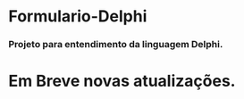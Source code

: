 # Formulario-Delphi
### Projeto para entendimento da linguagem Delphi.


# Em Breve novas atualizações.
